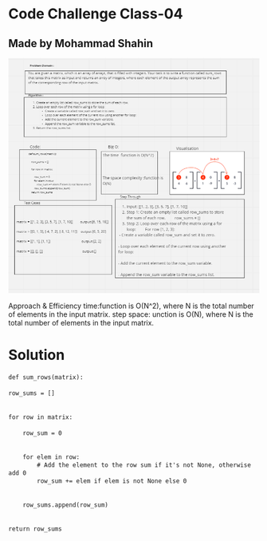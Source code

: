 # Code Challenge Class-04
## Made by Mohammad Shahin


![MarineGEO circle logo](/Sum_matrixs/cc%20intervew.png)

 Approach & Efficiency
    time:function is O(N^2), where N is the total number of elements in the input matrix.
    step space: unction is O(N), where N is the total number of elements in the input matrix.

# Solution
    def sum_rows(matrix):
    
    row_sums = []
    
    
    for row in matrix:
        
        row_sum = 0
        
       
        for elem in row:
            # Add the element to the row sum if it's not None, otherwise add 0
            row_sum += elem if elem is not None else 0
        
        
        row_sums.append(row_sum)
    
    
    return row_sums